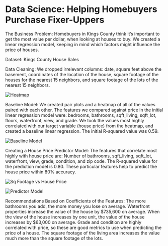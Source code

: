 

# Data Science: Helping Homebuyers Purchase Fixer-Uppers

The Business Problem: 
Homebuyers in Kings County think it’s important to get the most value per dollar, when looking at houses to buy. We created a linear regression model, keeping in mind which factors might influence the price of houses.

Dataset: Kings County House Sales 

Data Cleaning: 
We dropped irrelevant columns: date, square feet above the basement, coordinates of the location of the house, square footage of the houses for the nearest 15 neighbors, and square footage of the lots of the nearest 15 neighbors. 

![Heatmap](file:///Users/daniellejenkins17/Downloads/Masked%20Heatmap%201.png)

Baseline Model: 
We created pair plots and a heatmap of all of the values paired with each other. The features we compared against price in the initial linear regression model were: bedrooms, bathrooms,  sqft_living, sqft_lot, floors, waterfront, view, and grade. We took the values most highly correlated with our target variable (house price) from the heatmap, and created a baseline linear regression. The initial R-squared value was 0.59. 

![Baseline Model](file:///Users/daniellejenkins17/Downloads/Homebuyers_%20Project%202-2.jpg)

Creating a House Price Predictor Model: 
The features that correlate most highly with house price are: 
Number of bathrooms, sqft_living, sqft_lot, waterfront, view, grade, condition, and zip code. The R-squared value for the prediction model is 0.80. These particular features help to predict the house price within 80% accuracy. 

![Sq Footage vs House Price](file:///Users/daniellejenkins17/Documents/Flatiron/Phase_2_Project_Jalil_-_Danielle/jalils_work/sqft_livig_x_price_by_grade.png)

![Predictor Model](file:///Users/daniellejenkins17/Downloads/Homebuyers_%20Project%202-3.jpg)

Recommendations Based on Coefficients of the Features:
The more bathrooms you add, the more money you lose on average. Waterfront properties increase the value of the house by $735,600 on average. When the view of the house increases by one unit, the value of the house increases by $63,000 on average. Grade and condition are highly correlated with price, so these are good metrics to use when predicting the price of a house. The square footage of the living area increases the value much more than the square footage of the lots.
